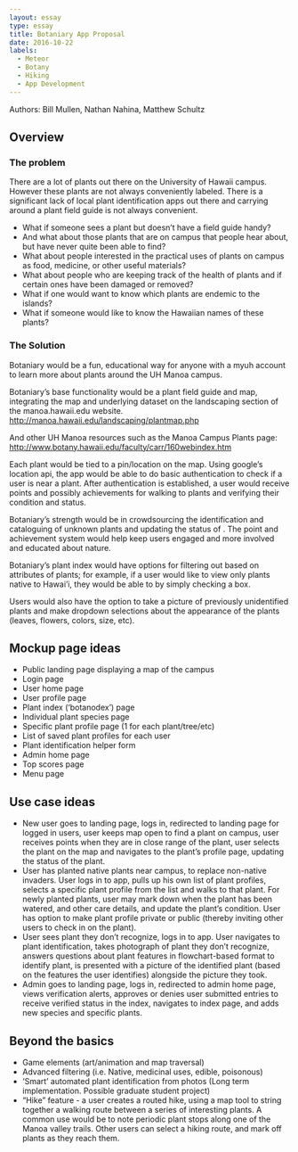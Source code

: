 ```yaml
---
layout: essay
type: essay
title: Botaniary App Proposal
date: 2016-10-22
labels:
  - Meteor
  - Botany
  - Hiking
  - App Development
---
```

Authors: Bill Mullen, Nathan Nahina, Matthew Schultz

## Overview


### The problem

There are a lot of plants out there on the University of Hawaii campus. However these plants are not always conveniently labeled. There is a significant lack of local plant identification apps out there and carrying around a plant field guide is not always convenient.
<ul>
<li>What if someone sees a plant but doesn’t have a field guide handy?</li>
<li>And what about those plants that are on campus that people hear about, but have never quite been able to find?</li>
<li>What about people interested in the practical uses of plants on campus as food, medicine, or other useful materials?</li>
<li>What about people who are keeping track of the health of plants and if certain ones have been damaged or removed?</li>
<li>What if one would want to know which plants are endemic to the islands?</li>
<li>What if someone would like to know the Hawaiian names of these plants?</li>
</ul>

### The Solution

Botaniary would be a fun, educational way for anyone with a myuh account to learn more about plants around the UH Manoa campus.

Botaniary’s base functionality would be a plant field guide and map, integrating the map and underlying dataset on the landscaping section of the manoa.hawaii.edu website. http://manoa.hawaii.edu/landscaping/plantmap.php

And other UH Manoa resources such as the Manoa Campus Plants page:
http://www.botany.hawaii.edu/faculty/carr/160webindex.htm

Each plant would be tied to a pin/location on the map. Using google’s location api, the app would be able to do basic authentication to check if a user is near a plant. After authentication is established, a user would receive points and possibly achievements for walking to plants and verifying their condition and status.

Botaniary’s strength would be in crowdsourcing the identification and cataloguing of unknown plants and updating the status of . The point and achievement system would help keep users engaged and more involved and educated about nature.

Botaniary’s plant index would have options for filtering out based on attributes of plants; for example, if a user would like to view only plants native to Hawai’i, they would be able to by simply checking a box.

Users would also have the option to take a picture of previously unidentified plants and make dropdown selections about the appearance of the plants (leaves, flowers, colors, size, etc).


## Mockup page ideas

<ul>
<li>Public landing page displaying a map of the campus</li>
<li>Login page</li>
<li>User home page</li>
<li>User profile page</li>
<li>Plant index (‘botanodex’) page</li>
<li>Individual plant species page</li>
<li>Specific plant profile page (1 for each plant/tree/etc)</li>
<li>List of saved plant profiles for each user</li>
<li>Plant identification helper form</li>
<li>Admin home page</li>
<li>Top scores page</li>
<li>Menu page</li>
</uL>

## Use case ideas
<ul>
<li>New user goes to landing page, logs in, redirected to landing page for logged in users, user keeps map open to find a plant on campus, user receives points when they are in close range of the plant, user selects the plant on the map and navigates to the plant’s profile page, updating the status of the plant.</li>
<li>User has planted native plants near campus, to replace non-native invaders. User logs in to app, pulls up his own list of plant profiles, selects a specific plant profile from the list and walks to that plant. For newly planted plants, user may mark down when the plant has been watered, and other care details, and update the plant’s condition. User has option to make plant profile private or public (thereby inviting other users to check in on the plant).</li>
<li>User sees plant they don’t recognize, logs in to app. User navigates to plant identification, takes photograph of plant they don’t recognize, answers questions about plant features in flowchart-based format to identify plant, is presented with a picture of the identified plant (based on the features the user identifies) alongside the picture they took.</li>
<li>Admin goes to landing page, logs in, redirected to admin home page, views verification alerts, approves or denies user submitted entries to receive verified status in the index, navigates to index page, and adds new species and specific plants.</li>
</ul>

## Beyond the basics
<ul>
<li>Game elements (art/animation and map traversal)</li>
<li>Advanced filtering (i.e. Native, medicinal uses, edible, poisonous)</li>
<li>‘Smart’ automated plant identification from photos (Long term implementation. Possible graduate student project)</li>
<li>“Hike” feature - a user creates a routed hike, using a map tool to string together a walking route between a series of interesting plants. A common use would be to note periodic plant stops along one of the Manoa valley trails. Other users can select a hiking route, and mark off plants as they reach them.</li>
</ul>
